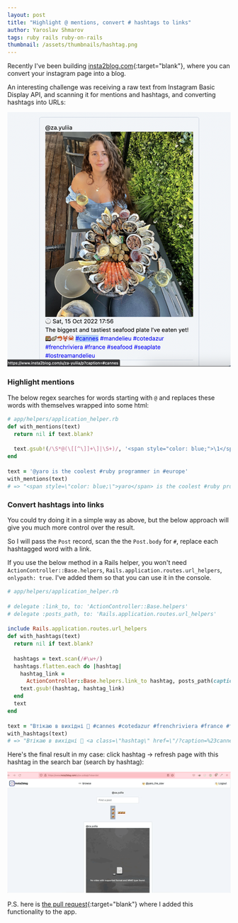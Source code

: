 ```yaml
---
layout: post
title: "Highlight @ mentions, convert # hashtags to links"
author: Yaroslav Shmarov
tags: ruby rails ruby-on-rails
thumbnail: /assets/thumbnails/hashtag.png
---
```


Recently I've been building [insta2blog.com](https://insta2blog.com){:target="blank"}, where you can convert your instagram page into a blog.

An interesting challenge was receiving a raw text from Instagram Basic Display API, and scanning it for mentions and hashtags, and converting hashtags into URLs:

![scan-for-hashtags](assets/images/scan-for-hashtags.png)

### Highlight mentions

The below regex searches for words starting with `@` and replaces these words with themselves wrapped into some html:

```ruby
# app/helpers/application_helper.rb
def with_mentions(text)
  return nil if text.blank?

  text.gsub!(/\S*@(\[[^\]]+\]|\S+)/, '<span style="color: blue;">\1</span>')
end

text = '@yaro is the coolest #ruby programmer in #europe'
with_mentions(text)
# => "<span style=\"color: blue;\">yaro</span> is the coolest #ruby programmer in #europe"
```

### Convert hashtags into links

You could try doing it in a simple way as above, but the below approach will give you much more control over the result.

So I will pass the `Post` record, scan the the `Post.body` for `#`, replace each hashtagged word with a link.

If you use the below method in a Rails helper, you won't need `ActionController::Base.helpers`, `Rails.application.routes.url_helpers`, `onlypath: true`. I've added them so that you can use it in the console.

```ruby
# app/helpers/application_helper.rb

# delegate :link_to, to: 'ActionController::Base.helpers'
# delegate :posts_path, to: 'Rails.application.routes.url_helpers'

include Rails.application.routes.url_helpers
def with_hashtags(text)
  return nil if text.blank?

  hashtags = text.scan(/#\w+/)
  hashtags.flatten.each do |hashtag|
    hashtag_link =
      ActionController::Base.helpers.link_to hashtag, posts_path(caption: hashtag, onlypath: true), class: 'hashtag'
    text.gsub!(hashtag, hashtag_link)
  end
  text
end

text = "Втікаю в вихідні 💙 #cannes #cotedazur #frenchriviera #france #friday"
with_hashtags(text)
# => "Втікаю в вихідні 💙 <a class=\"hashtag\" href=\"/?caption=%23cannes&amp;onlypath=true\">#cannes</a> <a class=\"hashtag\" href=\"/?caption=%23cotedazur&amp;onlypath=true\">#cotedazur</a> <a class=\"hashtag\" href=\"/?caption=%23frenchriviera&amp;onlypath=true\">#frenchriviera</a> <a class=\"hashtag\" href=\"/?caption=%23france&amp;onlypath=true\">#france</a> <a class=\"hashtag\" href=\"/?caption=%23friday&amp;onlypath=true\">#friday</a>"
```

Here's the final result in my case: click hashtag -> refresh page with this hashtag in the search bar (search by hashtag):

![search-by-hashtag](/assets/images/search-by-hashtag-lowres.gif)

P.S. here is [the pull request](https://github.com/yshmarov/insta2blog.com/pull/49/files){:target="blank"} where I added this functionality to the app.
